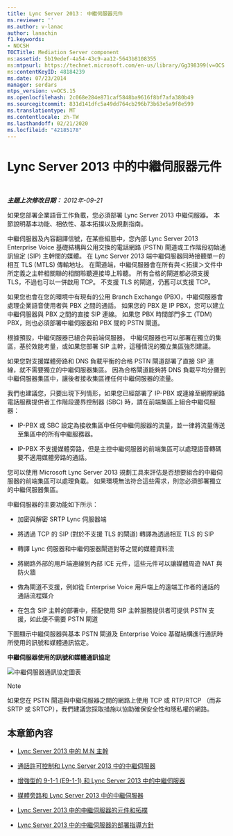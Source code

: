 ```yaml
---
title: Lync Server 2013： 中繼伺服器元件
ms.reviewer: ''
ms.author: v-lanac
author: lanachin
f1.keywords:
- NOCSH
TOCTitle: Mediation Server component
ms:assetid: 5b19edef-4a54-43c9-aa12-5643b8108355
ms:mtpsurl: https://technet.microsoft.com/en-us/library/Gg398399(v=OCS.15)
ms:contentKeyID: 48184239
ms.date: 07/23/2014
manager: serdars
mtps_version: v=OCS.15
ms.openlocfilehash: 2c068e284e871caf5848ba9616f8bf7afa380b49
ms.sourcegitcommit: 831d141dfc5a49dd764cb296b73b63e5a9f8e599
ms.translationtype: MT
ms.contentlocale: zh-TW
ms.lasthandoff: 02/21/2020
ms.locfileid: "42185178"
---
```

<div data-xmlns="http://www.w3.org/1999/xhtml">

<div class="topic" data-xmlns="http://www.w3.org/1999/xhtml" data-msxsl="urn:schemas-microsoft-com:xslt" data-cs="https://msdn.microsoft.com/">

<div data-asp="https://msdn2.microsoft.com/asp">

# <a name="mediation-server-component-in-lync-server-2013"></a>Lync Server 2013 中的中繼伺服器元件

</div>

<div id="mainSection">

<div id="mainBody">

<span> </span>

_**主題上次修改日期：** 2012年-09-21_

如果您部署企業語音工作負載，您必須部署 Lync Server 2013 中繼伺服器。 本節說明基本功能、相依性、基本拓撲以及規劃指南。

中繼伺服器及內容翻譯信號，在某些組態中，您內部 Lync Server 2013 Enterprise Voice 基礎結構與公用交換的電話網路 (PSTN) 閘道或工作階段初始通訊協定 (SIP) 主幹間的媒體。 在 Lync Server 2013 端中繼伺服器同時接聽單一的相互 TLS (MTLS) 傳輸地址。 在閘道端，中繼伺服器會在所有與＜拓撲＞文件中所定義之主幹相關聯的相關聆聽連接埠上聆聽。 所有合格的閘道都必須支援 TLS，不過也可以一併啟用 TCP。 不支援 TLS 的閘道，仍舊可以支援 TCP。

如果您也會在您的環境中有現有的公用 Branch Exchange (PBX)，中繼伺服器會處理企業語音使用者與 PBX 之間的通話。 如果您的 PBX 是 IP PBX，您可以建立中繼伺服器與 PBX 之間的直接 SIP 連線。 如果您 PBX 時間部門多工 (TDM) PBX，則也必須部署中繼伺服器和 PBX 間的 PSTN 閘道。

根據預設，中繼伺服器已組合與前端伺服器。 中繼伺服器也可以部署在獨立的集區，基於效能考量，或如果您部署 SIP 主幹，這種情況的獨立集區強烈建議。

如果您對支援媒體旁路和 DNS 負載平衡的合格 PSTN 閘道部署了直接 SIP 連線，就不需要獨立的中繼伺服器集區。 因為合格閘道能夠將 DNS 負載平均分攤到中繼伺服器集區中，讓後者接收集區裡任何中繼伺服器的流量。

我們也建議您，只要出現下列情形，如果您已經部署了 IP-PBX 或連線至網際網路電話服務提供者工作階段邊界控制器 (SBC) 時，請在前端集區上組合中繼伺服器：

  - IP-PBX 或 SBC 設定為接收集區中任何中繼伺服器的流量，並一律將流量傳送至集區中的所有中繼服務器。

  - IP-PBX 不支援媒體旁路，但是主控中繼伺服器的前端集區可以處理語音轉碼要不適用媒體旁路的通話。

您可以使用 Microsoft Lync Server 2013 規劃工具來評估是否想要組合的中繼伺服器的前端集區可以處理負載。 如果環境無法符合這些需求，則您必須部署獨立的中繼伺服器集區。

中繼伺服器的主要功能如下所示：

  - 加密與解密 SRTP Lync 伺服器端

  - 將透過 TCP 的 SIP (對於不支援 TLS 的閘道) 轉譯為透過相互 TLS 的 SIP

  - 轉譯 Lync 伺服器和中繼伺服器閘道對等之間的媒體資料流

  - 將網路外部的用戶端連線到內部 ICE 元件，這些元件可以讓媒體周遊 NAT 與防火牆

  - 做為閘道不支援，例如從 Enterprise Voice 用戶端上的遠端工作者的通話的通話流程媒介

  - 在包含 SIP 主幹的部署中，搭配使用 SIP 主幹服務提供者可提供 PSTN 支援，如此便不需要 PSTN 閘道

下圖顯示中繼伺服器與基本 PSTN 閘道及 Enterprise Voice 基礎結構進行通訊時所使用的訊號和媒體通訊協定。

**中繼伺服器使用的訊號和媒體通訊協定**

![中繼伺服器通訊協定圖表](images/Gg398399.c3d39ba0-e323-4a58-8f07-4e80d3278af2(OCS.15).jpg "中繼伺服器通訊協定圖表")

<div>


> [!NOTE]  
> 如果您在 PSTN 閘道與中繼伺服器之間的網路上使用 TCP 或 RTP/RTCP （而非 SRTP 或 SRTCP），我們建議您採取措施以協助確保安全性和隱私權的網路。



</div>

<div>

## <a name="in-this-section"></a>本章節內容

  - [Lync Server 2013 中的 M:N 主幹](lync-server-2013-m-n-trunk.md)

  - [通話許可控制和 Lync Server 2013 中的中繼伺服器](lync-server-2013-call-admission-control-and-mediation-server.md)

  - [增強型的 9-1-1 (E9-1-1) 和 Lync Server 2013 中的中繼伺服器](lync-server-2013-enhanced-9-1-1-e9-1-1-and-mediation-server.md)

  - [媒體旁路和 Lync Server 2013 中的中繼伺服器](lync-server-2013-media-bypass-and-mediation-server.md)

  - [Lync Server 2013 中的中繼伺服器的元件和拓撲](lync-server-2013-components-and-topologies-for-mediation-server.md)

  - [Lync Server 2013 中的中繼伺服器的部署指導方針](lync-server-2013-deployment-guidelines-for-mediation-server.md)

</div>

</div>

<span> </span>

</div>

</div>

</div>

